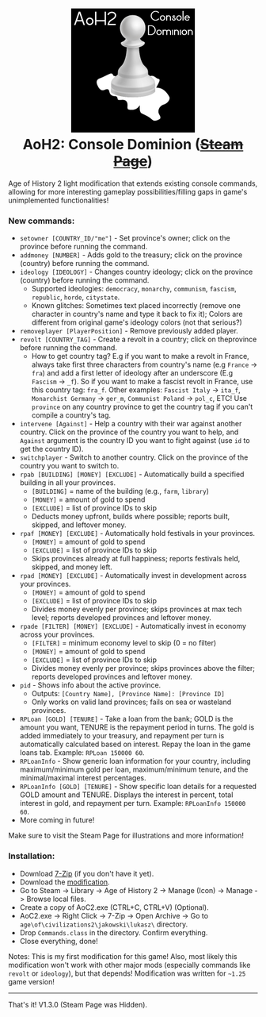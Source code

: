 <h1 align="center"><img src="ConsoleDominion.jpg" width="250"><br>AoH2: Console Dominion (<del><b><a href="https://steamcommunity.com/sharedfiles/filedetails/?id=3563307293">Steam Page</a></b></del>)</h1>

Age of History 2 light modification that extends existing console commands, allowing for more interesting gameplay possibilities/filling gaps in game's unimplemented functionalities!

### New commands:
- `setowner [COUNTRY_ID/"me"]` - Set province's owner; click on the province before running the command.
- `addmoney [NUMBER]` - Adds gold to the treasury; click on the province (country) before running the command.
- `ideology [IDEOLOGY]` - Changes country ideology; click on the province (country) before running the command.
  - Supported ideologies: `democracy`, `monarchy`, `communism`, `fascism`, `republic`, `horde`, `citystate`.
  - Known glitches: Sometimes text placed incorrectly (remove one character in country's name and type it back to fix it); Colors are different from original game's ideology colors (not that serious?)
- `removeplayer [PlayerPosition]` - Remove previously added player.
- `revolt [COUNTRY_TAG]` - Create a revolt in a country; click on theprovince before running the command.
  - How to get country tag? E.g if you want to make a revolt in France, always take first three characters from country's name (e.g `France` -> `fra`) and add a first letter of ideology after an underscore (E.g `Fascism` -> `_f`). So if you want to make a fascist revolt in France, use this country tag: `fra_f`. Other examples: `Fascist Italy` -> `ita_f`, `Monarchist Germany` -> `ger_m`, `Communist Poland` -> `pol_c`, ETC! Use `province` on any country province to get the country tag if you can't compile a country's tag.
- `intervene [Against]` - Help a country with their war against another country. Click on the province of the country you want to help, and `Against` argument is the country ID you want to fight against (use `id` to get the country ID).
- `switchplayer` - Switch to another country. Click on the province of the country you want to switch to.
- `rpab [BUILDING] [MONEY] [EXCLUDE]` - Automatically build a specified building in all your provinces.  
  - `[BUILDING]` = name of the building (e.g., `farm`, `library`)  
  - `[MONEY]` = amount of gold to spend  
  - `[EXCLUDE]` = list of province IDs to skip  
  - Deducts money upfront, builds where possible; reports built, skipped, and leftover money.
- `rpaf [MONEY] [EXCLUDE]` - Automatically hold festivals in your provinces.  
  - `[MONEY]` = amount of gold to spend  
  - `[EXCLUDE]` = list of province IDs to skip  
  - Skips provinces already at full happiness; reports festivals held, skipped, and money left.
- `rpad [MONEY] [EXCLUDE]` - Automatically invest in development across your provinces.  
  - `[MONEY]` = amount of gold to spend  
  - `[EXCLUDE]` = list of province IDs to skip  
  - Divides money evenly per province; skips provinces at max tech level; reports developed provinces and leftover money.
- `rpade [FILTER] [MONEY] [EXCLUDE]` - Automatically invest in economy across your provinces.  
  - `[FILTER]` = minimum economy level to skip (0 = no filter)  
  - `[MONEY]` = amount of gold to spend  
  - `[EXCLUDE]` = list of province IDs to skip  
  - Divides money evenly per province; skips provinces above the filter; reports developed provinces and leftover money.
- `pid` - Shows info about the active province.  
  - Outputs: `[Country Name], [Province Name]: [Province ID]`  
  - Only works on valid land provinces; fails on sea or wasteland provinces.
- `RPLoan [GOLD] [TENURE]` - Take a loan from the bank; GOLD is the amount you want, TENURE is the repayment period in turns. The gold is added immediately to your treasury, and repayment per turn is automatically calculated based on interest. Repay the loan in the game loans tab. Example: `RPLoan 150000 60`.
- `RPLoanInfo` - Show generic loan information for your country, including maximum/minimum gold per loan, maximum/minimum tenure, and the minimal/maximal interest percentages.
- `RPLoanInfo [GOLD] [TENURE]` - Show specific loan details for a requested GOLD amount and TENURE. Displays the interest in percent, total interest in gold, and repayment per turn. Example: `RPLoanInfo 150000 60`.
- More coming in future!

Make sure to visit the Steam Page for illustrations and more information!

### Installation:
- Download <a href="https://www.7-zip.org/">7-Zip</a> (if you don't have it yet).
- Download the <a href="https://github.com/xzripper/ConsoleDominion.AoH2/releases/tag/v1.3.0-steam">modification</a>.
- Go to Steam -> Library -> Age of History 2 -> Manage (Icon) -> Manage -> Browse local files.
- Create a copy of AoC2.exe (CTRL+C, CTRL+V) (Optional).
- AoC2.exe -> Right Click -> 7-Zip -> Open Archive -> Go to `age\of\civilizations2\jakowski\lukasz\` directory.
- Drop `Commands.class` in the directory. Confirm everything.
- Close everything, done!

Notes: This is my first modification for this game! Also, most likely this modification won't work with other major mods (especially commands like `revolt` or `ideology`), but that depends! Modification was written for `~1.25` game version!

<hr>

That's it! V1.3.0 (Steam Page was Hidden).
